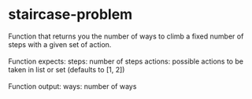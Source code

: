 # staircase-problem
Function that returns you the number of ways to climb a fixed number of steps with a given set of action.
<br/><br/>
Function expects:
steps:    number of steps
actions:  possible actions to be taken in list or set (defaults to [1, 2])
<br/><br/>
Function output:
ways:     number of ways
